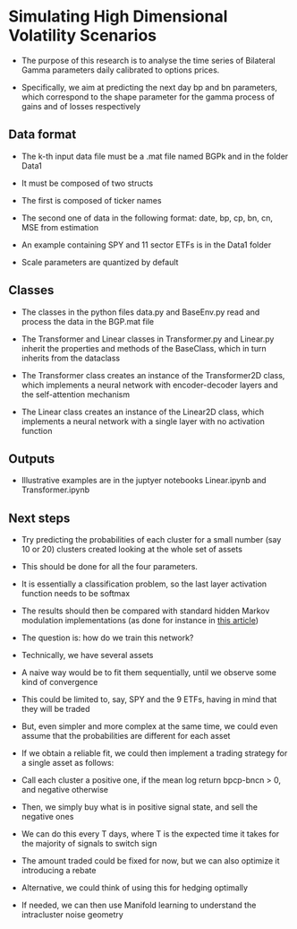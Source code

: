 # Simulating High Dimensional Volatility Scenarios

- The purpose of this research is to analyse the time series of Bilateral Gamma parameters daily calibrated to options prices.

- Specifically, we aim at predicting the next day bp and bn parameters, which correspond to the shape parameter for the gamma process of gains and of losses respectively

## Data format

- The k-th input data file must be a .mat file named BGPk and in the folder Data1

- It must be composed of two structs

- The first is composed of ticker names

- The second one of data in the following format: date, bp, cp, bn, cn, MSE from estimation

- An example containing SPY and 11 sector ETFs is in the Data1 folder

- Scale parameters are quantized by default

## Classes

- The classes in the python files data.py and BaseEnv.py read and process the data in the BGP.mat file

- The Transformer and Linear classes in Transformer.py and Linear.py inherit the properties and methods of the BaseClass, which in turn inherits from the dataclass

- The Transformer class creates an instance of the Transformer2D class, which implements a neural network with encoder-decoder layers and the self-attention mechanism

- The Linear class creates an instance of the Linear2D class, which implements a neural network with a single layer with no activation function

## Outputs

- Illustrative examples are in the juptyer notebooks Linear.ipynb and Transformer.ipynb

## Next steps

- Try predicting the probabilities of each cluster for a small number (say 10 or 20) clusters created looking at the whole set of assets  
- This should be done for all the four parameters.
- It is essentially a classification problem, so the last layer activation function needs to be softmax
- The results should then be compared with standard hidden Markov modulation implementations (as done for instance in [this article](https://www.aimsciences.org/article/doi/10.3934/puqr.2022004))

- The question is: how do we train this network?
- Technically, we have several assets
- A naive way would be to fit them sequentially, until we observe some kind of convergence
- This could be limited to, say, SPY and the 9 ETFs, having in mind that they will be traded
- But, even simpler and more complex at the same time, we could even assume that the probabilities are different for each asset

- If we obtain a reliable fit, we could then implement a trading strategy for a single asset as follows:
- Call each cluster a positive one, if the mean log return bpcp-bncn > 0, and negative otherwise
- Then, we simply buy what is in positive signal state, and sell the negative ones
- We can do this every T days, where T is the expected time it takes for the majority of signals to switch sign
- The amount traded could be fixed for now, but we can also optimize it introducing a rebate

- Alternative, we could think of using this for hedging optimally
- If needed, we can then use Manifold learning to understand the intracluster noise geometry
